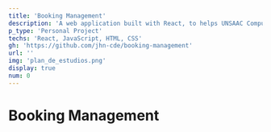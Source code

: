 ```yaml
---
title: 'Booking Management'
description: 'A web application built with React, to helps UNSAAC Computer Science students to check their progress and plan for graduation.'
p_type: 'Personal Project'
techs: 'React, JavaScript, HTML, CSS'
gh: 'https://github.com/jhn-cde/booking-management'
url: ''
img: 'plan_de_estudios.png'
display: true
num: 0
---
```

# Booking Management
